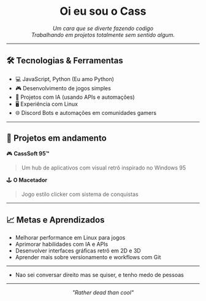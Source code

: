 <h1 align="center">Oi eu sou o Cass</h1>

<p align="center">
  <i>Um cara que se diverte fazendo codigo</i><br>
  <i>Trabalhando em projetos totalmente sem sentido algum.</i>
</p>

---

## 🛠️ Tecnologias & Ferramentas

- 💻 JavaScript, Python (Eu amo Python)
- 🎮 Desenvolvimento de jogos simples
- 🧠 Projetos com IA (usando APIs e automações)
- 🖥️ Experiência com Linux
- 🌐 Discord Bots e automações em comunidades gamers

---

## 💼 Projetos em andamento

🎮 **CassSoft 95™**  
> Um hub de aplicativos com visual retrô inspirado no Windows 95

🕹️ **O Macetador**  
> Jogo estilo clicker com sistema de conquistas

---

## 📈 Metas e Aprendizados

- Melhorar performance em Linux para jogos
- Aprimorar habilidades com IA e APIs
- Desenvolver interfaces gráficas retrô em 2D e 3D
- Aprender mais sobre versionamento e workflows com Git

---

- Nao sei conversar direito mas se quiser, e tenho medo de pessoas

---

<p align="center">
  <i>"Rather dead than cool"</i>
</p>
